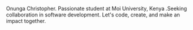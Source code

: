 Onunga Christopher. Passionate student at Moi University, Kenya .Seeking collaboration in software development. Let's code, create, and make an impact together.
